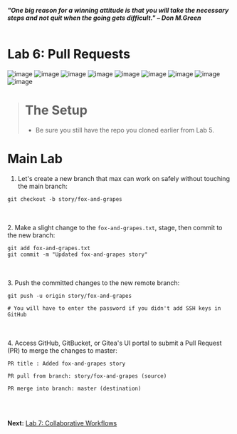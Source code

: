 ***"One big reason for a winning attitude is that you will take the necessary steps and not quit when the going gets difficult." – Don M.Green***
<br><br>

# Lab 6: Pull Requests
![image](https://github.com/user-attachments/assets/6927865a-e6de-4d81-88f2-7d7fc81817e0) ![image](https://github.com/user-attachments/assets/912bc1a0-320f-480b-8ca0-8f1664699f42) ![image](https://github.com/user-attachments/assets/fa8985fd-ce42-4066-8dcd-68a74db3fc66) ![image](https://github.com/user-attachments/assets/c54de7c4-652e-4886-a6af-c9c52b50752d) ![image](https://github.com/user-attachments/assets/c5e9138a-4509-4d10-9c52-5863630f3b8a) ![image](https://github.com/user-attachments/assets/6c129e1a-2cb7-491f-9f94-ab8222e5c16a) ![image](https://github.com/user-attachments/assets/02ed2d63-d07c-48d7-ad9e-01306b74d4fe) ![image](https://github.com/user-attachments/assets/e9030a38-8d37-4cda-8ad3-e2a9ee01bf9d) ![image](https://github.com/user-attachments/assets/1aee80a7-59f5-42dc-b04e-d550ba835c5b)

># The Setup
>- Be sure you still have the repo you cloned earlier from Lab 5.

# Main Lab
1. Let's create a new branch that max can work on safely without touching the main branch:
```
git checkout -b story/fox-and-grapes
```

<br><br>
2. Make a slight change to the `fox-and-grapes.txt`, stage, then commit to the new branch:
```
git add fox-and-grapes.txt 
git commit -m "Updated fox-and-grapes story"
```

<br><br>
3. Push the committed changes to the new remote branch:
```
git push -u origin story/fox-and-grapes

# You will have to enter the password if you didn't add SSH keys in GitHub
```

<br><br>
4. Access GitHub, GitBucket, or Gitea's UI portal to submit a Pull Request (PR) to merge the changes to master:
```
PR title : Added fox-and-grapes story

PR pull from branch: story/fox-and-grapes (source)

PR merge into branch: master (destination)
```






<br><br>

**Next:** [Lab 7: Collaborative Workflows](07_collaborative_workflows.md)


